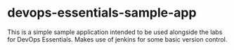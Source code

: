 # devops-essentials-sample-app

This is a simple sample application intended to be used alongside the labs for DevOps Essentials.
Makes use of jenkins for some basic version control.
